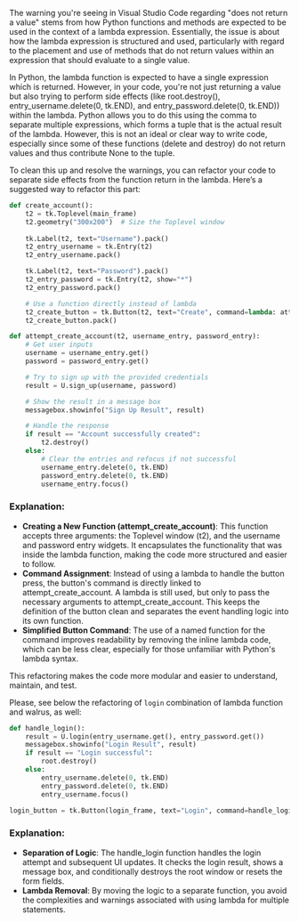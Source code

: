 The warning you're seeing in Visual Studio Code regarding "does not return a value" stems from how Python functions and methods are expected to be used in the context of a lambda expression. Essentially, the issue is about how the lambda expression is structured and used, particularly with regard to the placement and use of methods that do not return values within an expression that should evaluate to a single value.

In Python, the lambda function is expected to have a single expression which is returned. However, in your code, you're not just returning a value but also trying to perform side effects (like root.destroy(), entry_username.delete(0, tk.END), and entry_password.delete(0, tk.END)) within the lambda. Python allows you to do this using the comma to separate multiple expressions, which forms a tuple that is the actual result of the lambda. However, this is not an ideal or clear way to write code, especially since some of these functions (delete and destroy) do not return values and thus contribute None to the tuple.

To clean this up and resolve the warnings, you can refactor your code to separate side effects from the function return in the lambda. Here’s a suggested way to refactor this part:

``` py
def create_account():
    t2 = tk.Toplevel(main_frame)
    t2.geometry("300x200")  # Size the Toplevel window
    
    tk.Label(t2, text="Username").pack()
    t2_entry_username = tk.Entry(t2)
    t2_entry_username.pack()

    tk.Label(t2, text="Password").pack()
    t2_entry_password = tk.Entry(t2, show="*")
    t2_entry_password.pack()

    # Use a function directly instead of lambda
    t2_create_button = tk.Button(t2, text="Create", command=lambda: attempt_create_account(t2, t2_entry_username, t2_entry_password))
    t2_create_button.pack()

def attempt_create_account(t2, username_entry, password_entry):
    # Get user inputs
    username = username_entry.get()
    password = password_entry.get()

    # Try to sign up with the provided credentials
    result = U.sign_up(username, password)

    # Show the result in a message box
    messagebox.showinfo("Sign Up Result", result)

    # Handle the response
    if result == "Account successfully created":
        t2.destroy()
    else:
        # Clear the entries and refocus if not successful
        username_entry.delete(0, tk.END)
        password_entry.delete(0, tk.END)
        username_entry.focus()

```

### Explanation:

- **Creating a New Function (attempt_create_account)**: This function accepts three arguments: the Toplevel window (t2), and the username and password entry widgets. It encapsulates the functionality that was inside the lambda function, making the code more structured and easier to follow.
- **Command Assignment**: Instead of using a lambda to handle the button press, the button's command is directly linked to attempt_create_account. A lambda is still used, but only to pass the necessary arguments to attempt_create_account. This keeps the definition of the button clean and separates the event handling logic into its own function.
- **Simplified Button Command**: The use of a named function for the command improves readability by removing the inline lambda code, which can be less clear, especially for those unfamiliar with Python's lambda syntax.

This refactoring makes the code more modular and easier to understand, maintain, and test.


Please, see below the refactoring of `login` combination of lambda function and walrus, as well:

``` py
def handle_login():
    result = U.login(entry_username.get(), entry_password.get())
    messagebox.showinfo("Login Result", result)
    if result == "Login successful":
        root.destroy()
    else:
        entry_username.delete(0, tk.END)
        entry_password.delete(0, tk.END)
        entry_username.focus()

login_button = tk.Button(login_frame, text="Login", command=handle_login)
```

### Explanation:

- **Separation of Logic**: The handle_login function handles the login attempt and subsequent UI updates. It checks the login result, shows a message box, and conditionally destroys the root window or resets the form fields.
- **Lambda Removal**: By moving the logic to a separate function, you avoid the complexities and warnings associated with using lambda for multiple statements.
